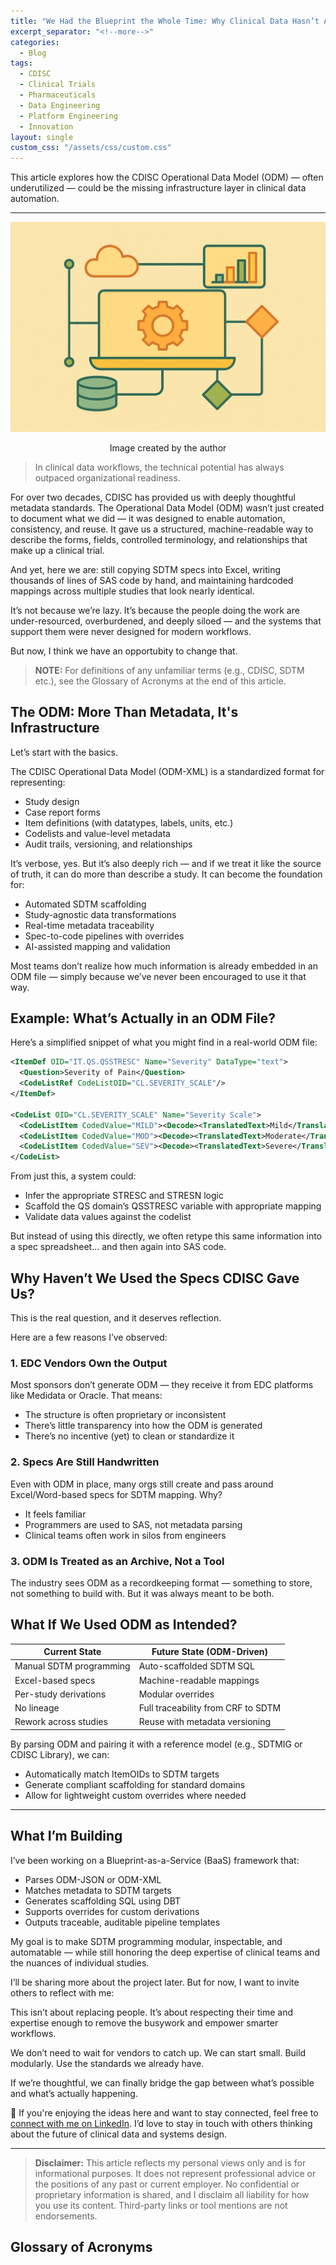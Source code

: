 ```yaml
---
title: "We Had the Blueprint the Whole Time: Why Clinical Data Hasn’t Automated (Yet)"
excerpt_separator: "<!--more-->"
categories:
  - Blog
tags:
  - CDISC
  - Clinical Trials
  - Pharmaceuticals
  - Data Engineering
  - Platform Engineering
  - Innovation
layout: single
custom_css: "/assets/css/custom.css"
---
```


<div class="notice--info">
  This article explores how the CDISC Operational Data Model (ODM) — often underutilized — could be the missing infrastructure layer in clinical data automation.
</div>

---

![article image 5](/assets/images/article_image_5.png)
<p align="center">Image created by the author</p>

> In clinical data workflows, the technical potential has always outpaced organizational readiness.

<!--more-->

For over two decades, CDISC has provided us with deeply thoughtful metadata standards. The Operational Data Model (ODM) wasn’t just created to document what we did — it was designed to enable automation, consistency, and reuse. It gave us a structured, machine-readable way to describe the forms, fields, controlled terminology, and relationships that make up a clinical trial.

And yet, here we are: still copying SDTM specs into Excel, writing thousands of lines of SAS code by hand, and maintaining hardcoded mappings across multiple studies that look nearly identical.

It’s not because we’re lazy. It’s because the people doing the work are under-resourced, overburdened, and deeply siloed — and the systems that support them were never designed for modern workflows.

But now, I think we have an opportubity to change that.

> **NOTE:** For definitions of any unfamiliar terms (e.g., CDISC, SDTM etc.), see the Glossary of Acronyms at the end of this article.

## The ODM: More Than Metadata, It's Infrastructure

Let’s start with the basics.

The CDISC Operational Data Model (ODM-XML) is a standardized format for representing:

- Study design
- Case report forms
- Item definitions (with datatypes, labels, units, etc.)
- Codelists and value-level metadata
- Audit trails, versioning, and relationships

It’s verbose, yes. But it’s also deeply rich — and if we treat it like the source of truth, it can do more than describe a study. It can become the foundation for:

- Automated SDTM scaffolding
- Study-agnostic data transformations
- Real-time metadata traceability
- Spec-to-code pipelines with overrides
- AI-assisted mapping and validation

Most teams don’t realize how much information is already embedded in an ODM file — simply because we’ve never been encouraged to use it that way.

##  Example: What’s Actually in an ODM File?
Here’s a simplified snippet of what you might find in a real-world ODM file:

```xml
<ItemDef OID="IT.QS.QSSTRESC" Name="Severity" DataType="text">
  <Question>Severity of Pain</Question>
  <CodeListRef CodeListOID="CL.SEVERITY_SCALE"/>
</ItemDef>

<CodeList OID="CL.SEVERITY_SCALE" Name="Severity Scale">
  <CodeListItem CodedValue="MILD"><Decode><TranslatedText>Mild</TranslatedText></Decode></CodeListItem>
  <CodeListItem CodedValue="MOD"><Decode><TranslatedText>Moderate</TranslatedText></Decode></CodeListItem>
  <CodeListItem CodedValue="SEV"><Decode><TranslatedText>Severe</TranslatedText></Decode></CodeListItem>
</CodeList>
```
From just this, a system could:
- Infer the appropriate STRESC and STRESN logic
- Scaffold the QS domain’s QSSTRESC variable with appropriate mapping
- Validate data values against the codelist

But instead of using this directly, we often retype this same information into a spec spreadsheet… and then again into SAS code.

## Why Haven’t We Used the Specs CDISC Gave Us?

This is the real question, and it deserves reflection.

Here are a few reasons I’ve observed:

### 1. EDC Vendors Own the Output
Most sponsors don’t generate ODM — they receive it from EDC platforms like Medidata or Oracle. That means:
- The structure is often proprietary or inconsistent
- There’s little transparency into how the ODM is generated
- There’s no incentive (yet) to clean or standardize it

### 2. Specs Are Still Handwritten
Even with ODM in place, many orgs still create and pass around Excel/Word-based specs for SDTM mapping. Why?
- It feels familiar
- Programmers are used to SAS, not metadata parsing
- Clinical teams often work in silos from engineers

### 3. ODM Is Treated as an Archive, Not a Tool
The industry sees ODM as a recordkeeping format — something to store, not something to build with. But it was always meant to be both.

## What If We Used ODM as Intended?

| Current State           | Future State (ODM-Driven)          |
| ----------------------- | ---------------------------------- |
| Manual SDTM programming | Auto-scaffolded SDTM SQL           |
| Excel-based specs       | Machine-readable mappings          |
| Per-study derivations   | Modular overrides                  |
| No lineage              | Full traceability from CRF to SDTM |
| Rework across studies   | Reuse with metadata versioning     |


By parsing ODM and pairing it with a reference model (e.g., SDTMIG or CDISC Library), we can:

- Automatically match ItemOIDs to SDTM targets
- Generate compliant scaffolding for standard domains
- Allow for lightweight custom overrides where needed

---

## What I’m Building

I’ve been working on a Blueprint-as-a-Service (BaaS) framework that:
- Parses ODM-JSON or ODM-XML
- Matches metadata to SDTM targets
- Generates scaffolding SQL using DBT
- Supports overrides for custom derivations
- Outputs traceable, auditable pipeline templates

My goal is to make SDTM programming modular, inspectable, and automatable — while still honoring the deep expertise of clinical teams and the nuances of individual studies.

I’ll be sharing more about the project later. But for now, I want to invite others to reflect with me:

This isn’t about replacing people. It’s about respecting their time and expertise enough to remove the busywork and empower smarter workflows.

We don’t need to wait for vendors to catch up.
We can start small. Build modularly. Use the standards we already have.

If we’re thoughtful, we can finally bridge the gap between what’s possible and what’s actually happening.

💬 If you're enjoying the ideas here and want to stay connected, feel free to [connect with me on LinkedIn](https://www.linkedin.com/in/mlogan914/). I’d love to stay in touch with others thinking about the future of clinical data and systems design.

---

> **Disclaimer:** This article reflects my personal views only and is for informational purposes. It does not represent professional advice or the positions of any past or current employer. No confidential or proprietary information is shared, and I disclaim all liability for how you use its content. Third-party links or tool mentions are not endorsements.

## Glossary of Acronyms
<script src="https://gist.github.com/mlogan914/f81e616779a5cde4d46644dce24393ae.js"></script>
